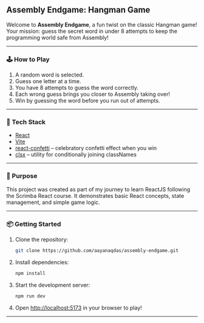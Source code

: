 ## Assembly Endgame: Hangman Game

Welcome to **Assembly Endgame**, a fun twist on the classic Hangman game! Your mission: guess the secret word in under 8 attempts to keep the programming world safe from Assembly!

---

### 🕹️ How to Play

1. A random word is selected.
2. Guess one letter at a time.
3. You have 8 attempts to guess the word correctly.
4. Each wrong guess brings you closer to Assembly taking over!
5. Win by guessing the word before you run out of attempts.

---

### 🚀 Tech Stack

- [React](https://react.dev/)
- [Vite](https://vitejs.dev/)
- [react-confetti](https://www.npmjs.com/package/react-confetti) – celebratory confetti effect when you win
- [clsx](https://www.npmjs.com/package/clsx) – utility for conditionally joining classNames

---

### 🎯 Purpose

This project was created as part of my journey to learn ReactJS following the Scrimba React course. It demonstrates basic React concepts, state management, and simple game logic.

---

### 📦 Getting Started

1. Clone the repository:
   ```sh
   git clone https://github.com/aayanaqdas/assembly-endgame.git
   ```
2. Install dependencies:
   ```sh
   npm install
   ```
3. Start the development server:
   ```sh
   npm run dev
   ```
4. Open [http://localhost:5173](http://localhost:5173) in your browser to play!

---
